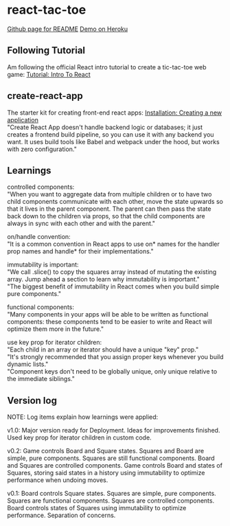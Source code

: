 # react-tac-toe
[Github page for README](http://bumbleb2na.github.io/react-tac-toe)
[Demo on Heroku](https://react-tactoe.herokuapp.com/)

## Following Tutorial
Am following the official React intro tutorial to create a tic-tac-toe web game: [Tutorial: Intro To React](https://facebook.github.io/react/tutorial/tutorial.html) 

## create-react-app
The starter kit for creating front-end react apps: [Installation: Creating a new application](https://facebook.github.io/react/docs/installation.html#creating-a-new-application)    
"Create React App doesn't handle backend logic or databases; it just creates a frontend build pipeline, so you can use it with any backend you want. It uses build tools like Babel and webpack under the hood, but works with zero configuration."  
  
## Learnings
controlled components:  
"When you want to aggregate data from multiple children or to have two child components communicate with each other, move the state upwards so that it lives in the parent component. The parent can then pass the state back down to the children via props, so that the child components are always in sync with each other and with the parent."  
  
on/handle convention:  
"It is a common convention in React apps to use on* names for the handler prop names and handle* for their implementations."  
  
immutability is important:  
"We call .slice() to copy the squares array instead of mutating the existing array. Jump ahead a section to learn why immutability is important."  
"The biggest benefit of immutability in React comes when you build simple pure components."  
  
functional components:  
"Many components in your apps will be able to be written as functional components: these components tend to be easier to write and React will optimize them more in the future."  
  
use key prop for iterator children:  
"Each child in an array or iterator should have a unique "key" prop."  
"It's strongly recommended that you assign proper keys whenever you build dynamic lists."  
"Component keys don't need to be globally unique, only unique relative to the immediate siblings."  
  

## Version log
NOTE: Log items explain how learnings were applied:  

v1.0: Major version ready for Deployment. Ideas for improvements finished. Used key prop for iterator children in custom code.

v0.2: Game controls Board and Square states. Squares and Board are simple, pure components. Squares are still functional components. Board and Squares are controlled components. Game controls Board and states of Squares, storing said states in a history using immutability to optimize performance when undoing moves.  
  
v0.1: Board controls Square states. Squares are simple, pure components. Squares are functional components. Squares are controlled components. Board controls states of Squares using immutability to optimize performance. Separation of concerns.  
  

